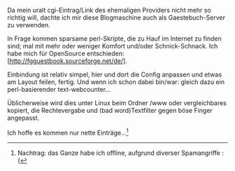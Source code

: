Da mein uralt cgi-Eintrag/Link des ehemaligen Providers nicht mehr so richtig will, dachte ich mir diese Blogmaschine auch als Gaestebuch-Server zu verwenden.

In Frage kommen sparsame perl-Skripte, die zu Hauf im Internet zu finden sind; mal mit mehr oder weniger Komfort und/oder Schnick-Schnack. Ich habe mich für OpenSource entschieden: [http://fgguestbook.sourceforge.net/de/].

Einbindung ist relativ simpel, hier und dort die Config anpassen und etwas am Layout feilen, fertig. Und wenn ich schon dabei bin/war: gleich dazu ein perl-basierender text-webcounter...

Üblicherweise wird dies unter Linux beim Ordner /www oder vergleichbares kopiert, die Rechtevergabe und (bad word)Textfilter gegen böse Finger angepasst.

Ich hoffe es kommen nur nette Einträge...[^note]

[^note]:Nachtrag: das Ganze habe ich offline, aufgrund diverser Spamangriffe :(

